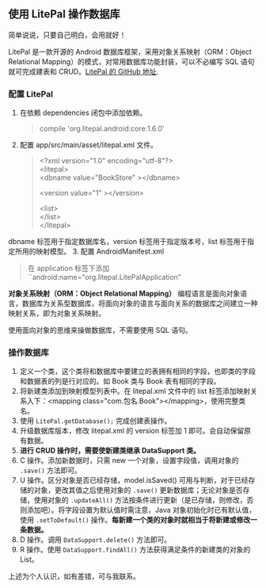 ## 使用 LitePal 操作数据库

简单说说，只要自己明白，会用就好！

LitePal 是一款开源的 Android 数据库框架，采用对象关系映射（ORM：Object Relational Mapping）的模式，对常用数据库功能封装，可以不必编写 SQL 语句就可完成建表和 CRUD。[LitePal 的 GitHub 地址](https://github.com/LitePalFramework/LitePal).

### 配置 LitePal

1. 在依赖 dependencies 闭包中添加依赖。
   > compile 'org.litepal.android:core:1.6.0'
2. 配置 app/src/main/asset/litepal.xml 文件。

   > &lt;?xml version="1.0" encoding="utf-8"?&gt;  
   > &lt;litepal&gt;  
   >  &lt;dbname value="BookStore" &gt;&lt;/dbname&gt;
   >
   >  &lt;version value="1" &gt;&lt;/version&gt;
   >
   >  &lt;list&gt;  
   >  &lt;/list&gt;  
   > &lt;/litepal&gt;
 
 dbname 标签用于指定数据库名，version 标签用于指定版本号，list 标签用于指定所用的映射模型。
3. 配置 AndroidManifest.xml
 > 在 application 标签下添加 ``android:name="org.litepal.LitePalApplication"

**对象关系映射（ORM：Object Relational Mapping）**
编程语言是面向对象语言，数据库为关系型数据库，将面向对象的语言与面向关系的数据库之间建立一种映射关系，即为对象关系映射。

使用面向对象的思维来操做数据库，不需要使用 SQL 语句。

### 操作数据库

1. 定义一个类，这个类将和数据库中要建立的表拥有相同的字段，也即类的字段和数据表的列是行对应的。如 Book 类与 Book 表有相同的字段。
2. 将新建类添加到映射模型列表中。在 litepal.xml 文件中的 list 标签添加映射关系入下：&lt;mapping class="com.包名.Book"&gt;&lt;/mapping&gt;，使用完整类名。
3. 使用 ``LitePal.getDatabase();`` 完成创建表操作。
4. 升级数据库版本，修改 litepal.xml 的 version 标签加 1 即可。会自动保留原有数据。
5. **进行 CRUD 操作时，需要使新建类继承 DataSupport 类。**
6. C 操作。添加新数据时，只需 new 一个对象，设置字段值，调用对象的 ``.save()`` 方法即可。
7. U 操作。区分对象是否已经存储，model.isSaved() 可用与判断，对于已经存储的对象，更改其值之后使用对象的 ``.save()`` 更新数据库；无论对象是否存储，使用对象的 ``.updateAll()`` 方法按条件进行更新（是已存储，则修改，否则添加吧）。将字段设置为默认值时需注意，Java 对象初始化时已有默认值，使用 ``.setToDefault()`` 操作。**每新建一个类的对象时就相当于将新建或修改一条数据。**
8. D 操作。调用 ``DataSupport.delete()`` 方法即可。
9. R 操作。使用 ``DataSupport.findAll()`` 方法获得满足条件的新建类的对象的 List。


上述为个人认识，如有差错，可与我联系。

  
 


